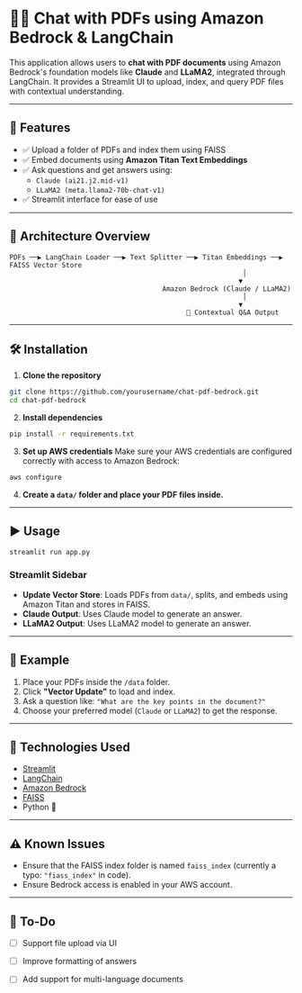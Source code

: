 # 🦙📄 Chat with PDFs using Amazon Bedrock & LangChain

This application allows users to **chat with PDF documents** using Amazon Bedrock's foundation models like **Claude** and **LLaMA2**, integrated through LangChain. It provides a Streamlit UI to upload, index, and query PDF files with contextual understanding.

---

## 🚀 Features

- ✅ Upload a folder of PDFs and index them using FAISS
- ✅ Embed documents using **Amazon Titan Text Embeddings**
- ✅ Ask questions and get answers using:
  - `Claude (ai21.j2.mid-v1)`
  - `LLaMA2 (meta.llama2-70b-chat-v1)`
- ✅ Streamlit interface for ease of use

---

## 🧠 Architecture Overview

```plaintext
PDFs ──▶ LangChain Loader ──▶ Text Splitter ──▶ Titan Embeddings ──▶ FAISS Vector Store
                                                          │
                                                         ▼
                                      Amazon Bedrock (Claude / LLaMA2)
                                                          │
                                                         ▼
                                            🧠 Contextual Q&A Output
````

---

## 🛠️ Installation

1. **Clone the repository**

```bash
git clone https://github.com/yourusername/chat-pdf-bedrock.git
cd chat-pdf-bedrock
```

2. **Install dependencies**

```bash
pip install -r requirements.txt
```

3. **Set up AWS credentials**
   Make sure your AWS credentials are configured correctly with access to Amazon Bedrock:

```bash
aws configure
```

4. **Create a `data/` folder and place your PDF files inside.**

---

## ▶️ Usage

```bash
streamlit run app.py
```

### Streamlit Sidebar

* **Update Vector Store**: Loads PDFs from `data/`, splits, and embeds using Amazon Titan and stores in FAISS.
* **Claude Output**: Uses Claude model to generate an answer.
* **LLaMA2 Output**: Uses LLaMA2 model to generate an answer.

---

## 🧾 Example

1. Place your PDFs inside the `/data` folder.
2. Click **"Vector Update"** to load and index.
3. Ask a question like:
   `"What are the key points in the document?"`
4. Choose your preferred model (`Claude` or `LLaMA2`) to get the response.

---

## 🧩 Technologies Used

* [Streamlit](https://streamlit.io/)
* [LangChain](https://www.langchain.com/)
* [Amazon Bedrock](https://aws.amazon.com/bedrock/)
* [FAISS](https://github.com/facebookresearch/faiss)
* Python 🐍

---

## ⚠️ Known Issues

* Ensure that the FAISS index folder is named `faiss_index` (currently a typo: `"fiass_index"` in code).
* Ensure Bedrock access is enabled in your AWS account.

---

## 📌 To-Do

* [ ] Support file upload via UI
* [ ] Improve formatting of answers
* [ ] Add support for multi-language documents


